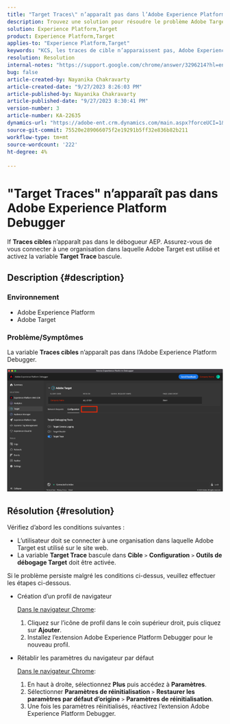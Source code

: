 ```yaml
---
title: "Target Traces\" n’apparaît pas dans l’Adobe Experience Platform Debugger"
description: Trouvez une solution pour résoudre le problème Adobe Target en raison duquel "Target Traces" n’apparaît pas dans le débogueur AEP. Activez le bouton bascule "Traces cibles".
solution: Experience Platform,Target
product: Experience Platform,Target
applies-to: "Experience Platform,Target"
keywords: "KCS, les traces de cible n’apparaissent pas, Adobe Experience Platform, Debugger"
resolution: Resolution
internal-notes: "https://support.google.com/chrome/answer/3296214?hl=en"
bug: false
article-created-by: Nayanika Chakravarty
article-created-date: "9/27/2023 8:26:03 PM"
article-published-by: Nayanika Chakravarty
article-published-date: "9/27/2023 8:30:41 PM"
version-number: 3
article-number: KA-22635
dynamics-url: "https://adobe-ent.crm.dynamics.com/main.aspx?forceUCI=1&pagetype=entityrecord&etn=knowledgearticle&id=b9402013-745d-ee11-be6f-6045bd006149"
source-git-commit: 75520e289066075f2e19291b5ff32e836b82b211
workflow-type: tm+mt
source-wordcount: '222'
ht-degree: 4%

---
```


# &quot;Target Traces&quot; n’apparaît pas dans Adobe Experience Platform Debugger


If <b>Traces cibles </b>n’apparaît pas dans le débogueur AEP. Assurez-vous de vous connecter à une organisation dans laquelle Adobe Target est utilisé et activez la variable <b>Target Trace </b>bascule.

## Description {#description}


### Environnement

- Adobe Experience Platform
- Adobe Target


### Problème/Symptômes

La variable <b>Traces cibles</b> n’apparaît pas dans l’Adobe Experience Platform Debugger.

![](assets/___2a9537b2-745d-ee11-be6f-6045bd006149___.png)


## Résolution {#resolution}


Vérifiez d’abord les conditions suivantes :

- L’utilisateur doit se connecter à une organisation dans laquelle Adobe Target est utilisé sur le site web.
- La variable <b>Target Trace</b> bascule dans <b>Cible</b> `>`  <b>Configuration</b> `>`  <b>Outils de débogage Target</b> doit être activée.


Si le problème persiste malgré les conditions ci-dessus, veuillez effectuer les étapes ci-dessous.

- Création d’un profil de navigateur

  <u>Dans le navigateur Chrome</u>:

   1. Cliquez sur l’icône de profil dans le coin supérieur droit, puis cliquez sur <b>Ajouter</b>.
   2. Installez l’extension Adobe Experience Platform Debugger pour le nouveau profil.
- Rétablir les paramètres du navigateur par défaut

  <u>Dans le navigateur Chrome</u>:

   1. En haut à droite, sélectionnez <b>Plus</b> puis accédez à <b>Paramètres</b>.
   2. Sélectionner <b>Paramètres de réinitialisation</b> `>`  <b>Restaurer les paramètres par défaut d’origine</b> `>`  <b>Paramètres de réinitialisation</b>.
   3. Une fois les paramètres réinitialisés, réactivez l’extension Adobe Experience Platform Debugger.

